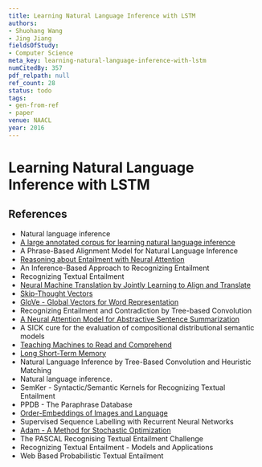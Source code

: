 ```yaml
---
title: Learning Natural Language Inference with LSTM
authors:
- Shuohang Wang
- Jing Jiang
fieldsOfStudy:
- Computer Science
meta_key: learning-natural-language-inference-with-lstm
numCitedBy: 357
pdf_relpath: null
ref_count: 28
status: todo
tags:
- gen-from-ref
- paper
venue: NAACL
year: 2016
---
```


# Learning Natural Language Inference with LSTM

## References

- Natural language inference
- [A large annotated corpus for learning natural language inference](./a-large-annotated-corpus-for-learning-natural-language-inference.md)
- A Phrase-Based Alignment Model for Natural Language Inference
- [Reasoning about Entailment with Neural Attention](./reasoning-about-entailment-with-neural-attention.md)
- An Inference-Based Approach to Recognizing Entailment
- Recognizing Textual Entailment
- [Neural Machine Translation by Jointly Learning to Align and Translate](./neural-machine-translation-by-jointly-learning-to-align-and-translate.md)
- [Skip-Thought Vectors](./skip-thought-vectors.md)
- [GloVe - Global Vectors for Word Representation](./glove-global-vectors-for-word-representation.md)
- Recognizing Entailment and Contradiction by Tree-based Convolution
- [A Neural Attention Model for Abstractive Sentence Summarization](./a-neural-attention-model-for-abstractive-sentence-summarization.md)
- A SICK cure for the evaluation of compositional distributional semantic models
- [Teaching Machines to Read and Comprehend](./teaching-machines-to-read-and-comprehend.md)
- [Long Short-Term Memory](./long-short-term-memory.md)
- Natural Language Inference by Tree-Based Convolution and Heuristic Matching
- Natural language inference.
- SemKer - Syntactic/Semantic Kernels for Recognizing Textual Entailment
- PPDB - The Paraphrase Database
- [Order-Embeddings of Images and Language](./order-embeddings-of-images-and-language.md)
- Supervised Sequence Labelling with Recurrent Neural Networks
- [Adam - A Method for Stochastic Optimization](./adam-a-method-for-stochastic-optimization.md)
- The PASCAL Recognising Textual Entailment Challenge
- Recognizing Textual Entailment - Models and Applications
- Web Based Probabilistic Textual Entailment
